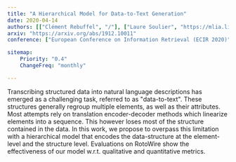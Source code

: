 ```yaml
---
title: "A Hierarchical Model for Data-to-Text Generation"
date: 2020-04-14
authors: [["Clément Rebuffel", "/"], ["Laure Soulier", "https://mlia.lip6.fr/soulier/"], ["Geoffrey Scoutheeten", "https://fr.linkedin.com/in/scout"], ["Patrick Gallinari", "https://fr.linkedin.com/in/patrick-gallinari-88b43b6"]]
arxiv: "https://arxiv.org/abs/1912.10011"
conference: ["European Conference on Information Retrieval (ECIR 2020)", "https://ecir2020.org/"]

sitemap:
    Priority: "0.4"
    ChangeFreq: "monthly"

---
```


Transcribing structured data into natural language descriptions has emerged as a challenging task, referred to as "data-to-text". These structures generally regroup multiple elements, as well as their attributes. Most attempts rely on translation encoder-decoder methods which linearize elements into a sequence. This however loses most of the structure contained in the data. In this work, we propose to overpass this limitation with a hierarchical model that encodes the data-structure at the element-level and the structure level. Evaluations on RotoWire show the effectiveness of our model w.r.t. qualitative and quantitative metrics. 